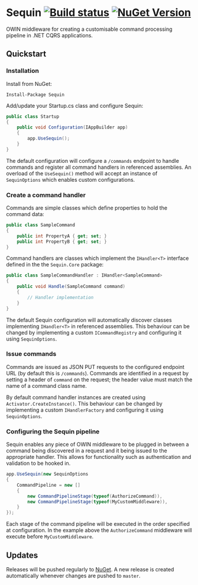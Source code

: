 # Sequin [![Build status](https://ci.appveyor.com/api/projects/status/558y2o7e3314d2nk/branch/master?svg=true)](https://ci.appveyor.com/project/jasonmitchell/sequin/branch/master) [![NuGet Version](http://img.shields.io/nuget/v/Sequin.svg?style=flat)](https://www.nuget.org/packages/Sequin/)

OWIN middleware for creating a customisable command processing pipeline in .NET CQRS applications.

## Quickstart

### Installation

Install from NuGet:

```Install-Package Sequin```

Add/update your Startup.cs class and configure Sequin:

```csharp
public class Startup
{
    public void Configuration(IAppBuilder app)
    {
        app.UseSequin();
    }
}
```

The default configuration will configure a ```/commands``` endpoint to handle commands and register all command handlers 
in referenced assemblies.  An overload of the ```UseSequin()``` method will accept an instance of ```SequinOptions``` which enables custom configurations.

### Create a command handler

Commands are simple classes which define properties to hold the command data:

```csharp
public class SampleCommand
{
    public int PropertyA { get; set; }
    public int PropertyB { get; set; }
}
```

Command handlers are classes which implement the ```IHandler<T>``` interface defined in the the ```Sequin.Core``` package:

```csharp
public class SampleCommandHandler : IHandler<SampleCommand>
{
    public void Handle(SampleCommand command)
    {
        // Handler implementation
    }
}
```

The default Sequin configuration will automatically discover classes implementing ```IHandler<T>``` in referenced assemblies.  This behaviour can be changed by implementing a custom ```ICommandRegistry``` and configuring it using ```SequinOptions```.

### Issue commands

Commands are issued as JSON PUT requests to the configured endpoint URL (by default this is ```/commands```).  Commands
are identified in a request by setting a header of ```command``` on the request; the header value must match the name of
a command class name.

By default command handler instances are created using ```Activator.CreateInstance()```.  This behaviour can be changed by implementing a custom ```IHandlerFactory``` and configuring it using ```SequinOptions```.

### Configuring the Sequin pipeline

Sequin enables any piece of OWIN middleware to be plugged in between a command being discovered in a request and it
being issued to the appropriate handler.  This allows for functionality such as authentication and validation to be
hooked in.

```csharp
app.UseSequin(new SequinOptions
{
    CommandPipeline = new []
    {
        new CommandPipelineStage(typeof(AuthorizeCommand)), 
        new CommandPipelineStage(typeof(MyCustomMiddleware)),
    }
});
```

Each stage of the command pipeline will be executed in the order specified at configuration.  In the example above the ```AuthorizeCommand``` middleware will execute before ```MyCustomMiddleware```.

## Updates

Releases will be pushed regularly to [NuGet](https://nuget.org/packages/sequin).  A new release is created automatically
whenever changes are pushed to ```master```.

